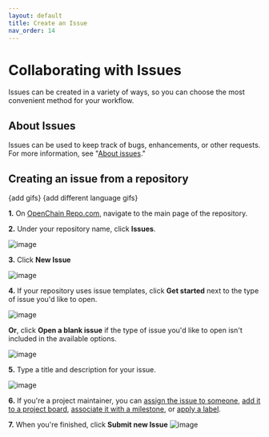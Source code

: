 ```yaml
---
layout: default
title: Create an Issue
nav_order: 14
---
```


<!-- Edit the content below for the workshop in question. Once you're ready to publish, remove the comment characters e.g. "<!--" at the start and end -->

# Collaborating with Issues
Issues can be created in a variety of ways, so you can choose the most convenient method for your workflow.

## About Issues
Issues can be used to keep track of bugs, enhancements, or other requests. For more information, see "[About issues](https://docs.github.com/en/issues/tracking-your-work-with-issues/about-issues)."

## Creating an issue from a repository

{add gifs}
{add different language gifs} 

**1.** On [OpenChain Repo.com](https://github.com/OpenChain-Project), navigate to the main page of the repository.


**2.** Under your repository name, click **Issues**.

![image](https://user-images.githubusercontent.com/8318213/194263908-7043a8e1-df1d-40a5-b1d1-b54f2016c181.png)

**3.** Click **New Issue**

![image](https://user-images.githubusercontent.com/8318213/194264542-fffe77ef-173e-44d2-853d-7b2edf4ac192.png)

**4.** If your repository uses issue templates, click **Get started** next to the type of issue you'd like to open.

![image](https://user-images.githubusercontent.com/8318213/194265484-6e3de8b0-b305-4af7-9d4d-33ad22a2696f.png)

**Or**, click **Open a blank issue** if the type of issue you'd like to open isn't included in the available options.

![image](https://user-images.githubusercontent.com/8318213/194265676-8313c46f-d77d-4fb2-a00c-cef0c6ca65cd.png)


**5.** Type a title and description for your issue.

![image](https://user-images.githubusercontent.com/8318213/194266138-6d11c69d-db54-4312-b502-af57e1321e24.png)


**6.** If you're a project maintainer, you can [assign the issue to someone](https://docs.github.com/en/articles/assigning-issues-and-pull-requests-to-other-github-users), [add it to a project board](https://docs.github.com/en/articles/adding-issues-and-pull-requests-to-a-project-board/#adding-issues-and-pull-requests-to-a-project-board-from-the-sidebar), [associate it with a milestone](https://docs.github.com/en/articles/associating-milestones-with-issues-and-pull-requests), or [apply a label](https://docs.github.com/en/articles/applying-labels-to-issues-and-pull-requests).


**7.** When you're finished, click **Submit new Issue**
![image](https://user-images.githubusercontent.com/8318213/194266415-52abfa14-6278-47d2-86b2-8ee4fa53eddc.png)

<!--


-->
